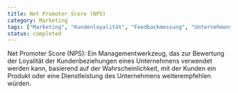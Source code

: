 ```yaml
---
title: Net Promoter Score (NPS)
category: Marketing
tags: ["Marketing", "Kundenloyalität", "Feedbackmessung", "Unternehmensleistung"]
status: completed
---
```

Net Promoter Score (NPS): Ein Managementwerkzeug, das zur Bewertung der Loyalität der Kundenbeziehungen eines Unternehmens verwendet werden kann, basierend auf der Wahrscheinlichkeit, mit der Kunden ein Produkt oder eine Dienstleistung des Unternehmens weiterempfehlen würden.
